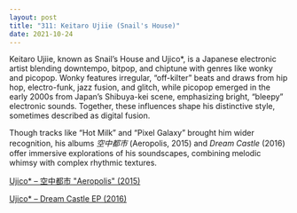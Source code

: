 ```yaml
---
layout: post
title: "311: Keitaro Ujiie (Snail's House)"
date: 2021-10-24
---
```


Keitaro Ujiie, known as Snail’s House and Ujico*, is a Japanese electronic artist blending downtempo, bitpop, and chiptune with genres like wonky and picopop. Wonky features irregular, “off-kilter” beats and draws from hip hop, electro-funk, jazz fusion, and glitch, while picopop emerged in the early 2000s from Japan’s Shibuya-kei scene, emphasizing bright, “bleepy” electronic sounds. Together, these influences shape his distinctive style, sometimes described as digital fusion.

Though tracks like “Hot Milk” and “Pixel Galaxy” brought him wider recognition, his albums *空中都市* (Aeropolis, 2015) and *Dream Castle* (2016) offer immersive explorations of his soundscapes, combining melodic whimsy with complex rhythmic textures.

[Ujico* – 空中都市 "Aeropolis" (2015)](https://youtu.be/hncRYby-dQc?t=285)  

[Ujico* – Dream Castle EP (2016)](https://youtu.be/ba600DlIRAo?t=358)
